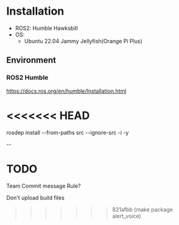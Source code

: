 # Installation

- ROS2: Humble Hawksbill
- OS:
    - Ubuntu 22.04 Jammy Jellyfish(Orange Pi Plus)


## Environment

### ROS2 Humble

https://docs.ros.org/en/humble/Installation.html

<<<<<<< HEAD
=======

rosdep install --from-paths src --ignore-src -i -y

--
# TODO

Team Commit message Rule?


Don't upload build files
>>>>>>> 821afbb (make package alert_voice)
